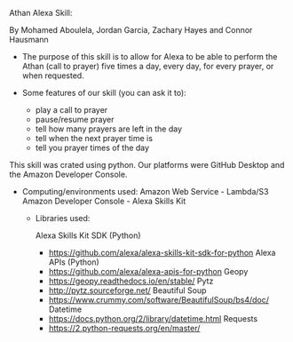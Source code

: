 Athan Alexa Skill:

By Mohamed Aboulela, Jordan Garcia, Zachary Hayes and Connor Hausmann

- The purpose of this skill is to allow for Alexa to be able to perform the Athan (call to prayer) five times a day, every day,
for every prayer, or when requested.

- Some features of our skill (you can ask it to):
  - play a call to prayer
  - pause/resume prayer
  - tell how many prayers are left in the day
  - tell when the next prayer time is
  - tell you prayer times of the day

This skill was crated using python. Our platforms were GitHub Desktop and the Amazon Developer Console.

- Computing/environments used:
    Amazon Web Service
      - Lambda/S3
    Amazon Developer Console
      - Alexa Skills Kit
  
  
  - Libraries used:
  
    Alexa Skills Kit SDK (Python)
      - https://github.com/alexa/alexa-skills-kit-sdk-for-python
    Alexa APIs (Python)
      - https://github.com/alexa/alexa-apis-for-python
    Geopy
      - https://geopy.readthedocs.io/en/stable/
    Pytz
      - http://pytz.sourceforge.net/
    Beautiful Soup
      - https://www.crummy.com/software/BeautifulSoup/bs4/doc/
    Datetime
      - https://docs.python.org/2/library/datetime.html
    Requests
      - https://2.python-requests.org/en/master/
